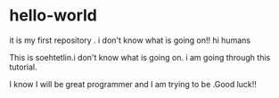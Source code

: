 # hello-world
it is my first repository . i don't know what is going on!!
hi humans

This is soehtetlin.i don't know what is going on. i am going through this tutorial.

I know I will be great programmer and I am trying to be .Good luck!!
